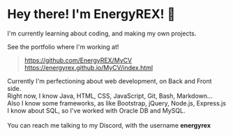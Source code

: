# Hey there! I'm EnergyREX! 👋

I'm currently learning about coding, and making my own projects.

See the portfolio where I'm working at!
> https://github.com/EnergyREX/MyCV <br>
> https://energyrex.github.io/MyCV/index.html

Currently I'm perfectioning about web development, on Back and Front side.<br>
Right now, I know Java, HTML, CSS, JavaScript, Git, Bash, Markdown... <br>
Also I know some frameworks, as like Bootstrap, jQuery, Node.js, Express.js <br>
I know about SQL, so I've worked with Oracle DB and MySQL. <br>
<br>
You can reach me talking to my Discord, with the username **energyrex**

<!--
**EnergyREX/EnergyREX** is a ✨ _special_ ✨ repository because its `README.md` (this file) appears on your GitHub profile.

Here are some ideas to get you started:

- 🔭 I’m currently working on ...
- 🌱 I’m currently learning ...
- 👯 I’m looking to collaborate on ...
- 🤔 I’m looking for help with ...
- 💬 Ask me about ...
- 📫 How to reach me: ...
- 😄 Pronouns: ...
- ⚡ Fun fact: ...
-->
